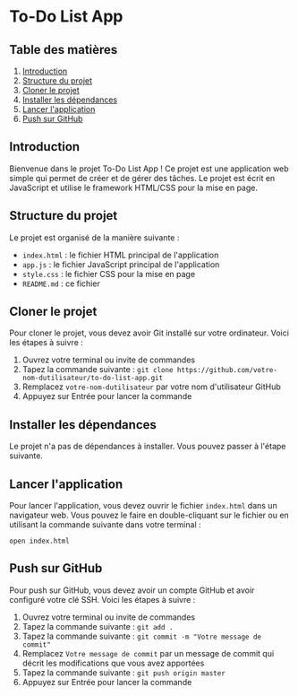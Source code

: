 # To-Do List App

## Table des matières

1. [Introduction](#introduction)
2. [Structure du projet](#structure-du-projet)
3. [Cloner le projet](#cloner-le-projet)
4. [Installer les dépendances](#installer-les-dépendances)
5. [Lancer l'application](#lancer-lapplication)
6. [Push sur GitHub](#push-sur-github)

## Introduction

Bienvenue dans le projet To-Do List App ! Ce projet est une application web simple qui permet de créer et de gérer des tâches. Le projet est écrit en JavaScript et utilise le framework HTML/CSS pour la mise en page.

## Structure du projet

Le projet est organisé de la manière suivante :

* `index.html` : le fichier HTML principal de l'application
* `app.js` : le fichier JavaScript principal de l'application
* `style.css` : le fichier CSS pour la mise en page
* `README.md` : ce fichier

## Cloner le projet

Pour cloner le projet, vous devez avoir Git installé sur votre ordinateur. Voici les étapes à suivre :

1. Ouvrez votre terminal ou invite de commandes
2. Tapez la commande suivante : `git clone https://github.com/votre-nom-dutilisateur/to-do-list-app.git`
3. Remplacez `votre-nom-dutilisateur` par votre nom d'utilisateur GitHub
4. Appuyez sur Entrée pour lancer la commande

## Installer les dépendances

Le projet n'a pas de dépendances à installer. Vous pouvez passer à l'étape suivante.

## Lancer l'application

Pour lancer l'application, vous devez ouvrir le fichier `index.html` dans un navigateur web. Vous pouvez le faire en double-cliquant sur le fichier ou en utilisant la commande suivante dans votre terminal :

`open index.html`

## Push sur GitHub

Pour push sur GitHub, vous devez avoir un compte GitHub et avoir configuré votre clé SSH. Voici les étapes à suivre :

1. Ouvrez votre terminal ou invite de commandes
2. Tapez la commande suivante : `git add .`
3. Tapez la commande suivante : `git commit -m "Votre message de commit"`
4. Remplacez `Votre message de commit` par un message de commit qui décrit les modifications que vous avez apportées
5. Tapez la commande suivante : `git push origin master`
6. Appuyez sur Entrée pour lancer la commande